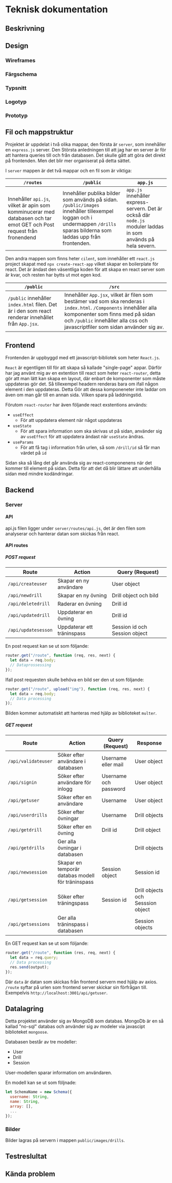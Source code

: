 # Teknisk dokumentation

## Beskrivning

## Design

### Wireframes

### Färgschema

### Typsnitt

### Logotyp

### Prototyp

## Fil och mappstruktur

Projektet är uppdelat i två olika mappar, den första är `server`, som innehåller en `express.js` server. Den Största anledningen till att jag har en server är för att hantera queries till och från databasen. Det skulle gått att göra det direkt på frontenden. Men det blir mer organiserat på detta sättet.

I `server` mappen är det två mappar och en fil som är viktiga:

| `/routes`                                                                                                            | `/public`                                                                                                                                                                  | `app.js`                                                                                                      |
| -------------------------------------------------------------------------------------------------------------------- | -------------------------------------------------------------------------------------------------------------------------------------------------------------------------- | ------------------------------------------------------------------------------------------------------------- |
| Innehåller `api.js`, vilket är apin som komminucerar med databasen och tar emot GET och Post request från fronendend | Innehåller publika bilder som används på sidan. `/public/images` innehåller tillexempel loggan och i undermappen `/drills` sparas bilderna som laddas upp från frontenden. | `app.js` innehåller express-servern. Det är också där `node.js` moduler laddas in som används på hela severn. |

Den andra mappen som finns heter `cilent`, som innehåller ett `react.js` project skapat med `npx create-react-app` vilket skapar en boilerplate för react. Det är ändast den väsentliga koden för att skapa en react server som är kvar, och resten har bytts ut mot egen kod.

| `/public`                                                                                           | `/src`                                                                                                                                                                                                                                    |
| --------------------------------------------------------------------------------------------------- | ----------------------------------------------------------------------------------------------------------------------------------------------------------------------------------------------------------------------------------------- |
| `/public` innehåller `index.html` filen. Det är i den som react renderar innehållet från `App.jsx`. | Innehåller `App.jsx`, vilket är filen som bestämer vad som ska renderas i `index.html`. `/Components` innehåller alla komponenter som finns med på sidan och `/public` innehåller alla css och javascriptfiler som sidan använder sig av. |

## Frontend

Frontenden är uppbyggd med ett javascript-bibliotek som heter `React.js`.

`React` är egentligen till för att skapa så kallade "single-page" appar. Därför har jag använt mig av en extention till react som heter `react-router`, detta gör att man lätt kan skapa en layout, där enbart de komponenter som måste uppdateras gör det. Så tillexempel headern renderas bara om ifall någon element i den uppdateras. Detta Gör att dessa komponeneter inte laddar om även om man går till en annan sida. Vilken spara på laddningstid.

Förutom `react-router` har även följande react exstentions används:

- `useEffect`
  - För att uppdatera element när något uppdateras
- `useState`
  - För att spara information som ska skrivas ut på sidan, använder sig av `useEffect` för att uppdatera ändast när `useState` ändras.
- `useParams`
  - För att få tag i information från urlen, så som `/drill/id` så får man värdet på `id`

Sidan ska så lång det går använda sig av react-componenens när det kommer till element på sidan. Detta för att det då blir lättare att underhålla sidan med mindre kodändringar.

## Backend

### Server

#### API

api.js filen ligger under `server/routes/api.js`, det är den filen som analyserar och hanterar datan som skickas från react.

#### API routes

##### POST request

| Route               | Action                     | Query (Request)               |
| ------------------- | -------------------------- | ----------------------------- |
| `/api/createuser`   | Skapar en ny användare     | User object                   |
| `/api/newdrill`     | Skapar en ny övning        | Drill object och bild         |
| `/api/deletedrill`  | Raderar en övning          | Drill id                      |
| `/api/updatedrill`  | Uppdaterar en övning       | Drill id                      |
| `/api/updatesesson` | Uppdaterar ett träninspass | Session id och Session object |

En post request kan se ut som följande:

```js
router.get("/route", function (req, res, next) {
  let data = req.body;
  // Dataprossessing
});
```

Ifall post requesten skulle behöva en bild ser den ut som följande:

```js
router.get("/route", upload("img"), function (req, res, next) {
  let data = req.body;
  // Data processing
});
```

Bilden kommer automatiskt att hanteras med hjälp av biblioteket `multer`.

##### GET request

| Route               | Action                                            | Query (Request)       | Response                          |
| ------------------- | ------------------------------------------------- | --------------------- | --------------------------------- |
| `/api/validateuser` | Söker efter användare i databasen                 | Username eller mail   | User object                       |
| `/api/signin`       | Söker efter användare för inlogg                  | Username och password | User object                       |
| `/api/getuser`      | Söker efter en användare                          | Username              | User object                       |
| `/api/userdrills`   | Söker efter övningar                              | Username              | Drill objects                     |
| `/api/getdrill`     | Söker efter en övning                             | Drill id              | Drill object                      |
| `/api/getdrills`    | Ger alla övningar i databasen                     |                       | Drill objects                     |
| `/api/newsession`   | Skapar en temporär databas modell för träninspass | Session object        | Session id                        |
| `/api/getsession`   | Söker efter träningspass                          | Session id            | Drill objects och Sesssion object |
| `/api/getsessions`  | Ger alla träninspass i databasen                  |                       | Session objects                   |

En GET request kan se ut som följande:

```js
router.get("/route", function (res, req, next) {
  let data = req.query;
  // Data processing
  res.send(output);
});
```

Där `data` är datan som skickas från frontend servern med hjälp av axios. ` /route` syftar på urlen som frontend server skickar sin förfrågan till. Exempelvis `http://localhost:3001/api/getuser`.

## Datalagring

Detta projektet använder sig av MongoDB som databas. MongoDb är en så kallad "no-sql" databas och använder sig av modeler via javascipt biblioteket `mongoose`.

Databasen består av tre modeller:

- User
- Drill
- Session

User-modellen sparar information om användaren.

En modell kan se ut som följnade:

```js
let SchemaName = new Schema({
  username: String,
  name: String,
  array: [],
  ...
});
```

### Bilder

Bilder lagras på servern i mappen `public/images/drills`.

## Testreslultat

## Kända problem
